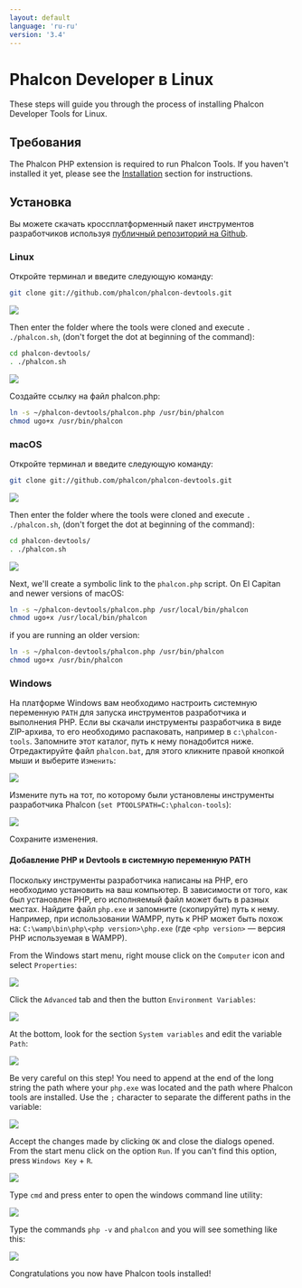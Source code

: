 ```yaml
---
layout: default
language: 'ru-ru'
version: '3.4'
---
```


<a name='overview'></a>

# Phalcon Developer в Linux

These steps will guide you through the process of installing Phalcon Developer Tools for Linux.

<a name='prerequisites'></a>

## Требования

The Phalcon PHP extension is required to run Phalcon Tools. If you haven't installed it yet, please see the [Installation](/3.4/en//installation) section for instructions.

<a name='installation'></a>

## Установка

Вы можете скачать кроссплатформенный пакет инструментов разработчиков используя [публичный репозиторий на Github](https://github.com/phalcon/phalcon-devtools).

<a name='installation-linux'></a>

### Linux

Откройте терминал и введите следующую команду:

```bash
git clone git://github.com/phalcon/phalcon-devtools.git
```

![](/assets/images/content/devtools-linux-1.png)

Then enter the folder where the tools were cloned and execute `. ./phalcon.sh`, (don't forget the dot at beginning of the command):

```bash
cd phalcon-devtools/
. ./phalcon.sh
```

![](/assets/images/content/devtools-linux-2.png)

Создайте ссылку на файл phalcon.php:

```bash
ln -s ~/phalcon-devtools/phalcon.php /usr/bin/phalcon
chmod ugo+x /usr/bin/phalcon
```

<a name='installation-mac'></a>

### macOS

Откройте терминал и введите следующую команду:

```bash
git clone git://github.com/phalcon/phalcon-devtools.git
```

![](/assets/images/content/devtools-mac-1.png)

Then enter the folder where the tools were cloned and execute `. ./phalcon.sh`, (don't forget the dot at beginning of the command):

```bash
cd phalcon-devtools/
. ./phalcon.sh
```

![](/assets/images/content/devtools-mac-2.png)

Next, we'll create a symbolic link to the `phalcon.php` script. On El Capitan and newer versions of macOS:

```bash
ln -s ~/phalcon-devtools/phalcon.php /usr/local/bin/phalcon
chmod ugo+x /usr/local/bin/phalcon
```

if you are running an older version:

```bash
ln -s ~/phalcon-devtools/phalcon.php /usr/bin/phalcon
chmod ugo+x /usr/bin/phalcon
```

<a name='installation-windows'></a>

### Windows

На платформе Windows вам необходимо настроить системную переменную `PATH` для запуска инструментов разработчика и выполнения PHP. Если вы скачали инструменты разработчика в виде ZIP-архива, то его необходимо распаковать, например в `c:\phalcon-tools`. Запомните этот каталог, путь к нему понадобится ниже. Отредактируйте файл `phalcon.bat`, для этого кликните правой кнопкой мыши и выберите `Изменить`:

![](/assets/images/content/devtools-windows-1.png)

Измените путь на тот, по которому были установлены инструменты разработчика Phalcon (`set PTOOLSPATH=C:\phalcon-tools`):

![](/assets/images/content/devtools-windows-2.png)

Сохраните изменения.

<a name='installation-windows-system-path'></a>

#### Добавление PHP и Devtools в системную переменную PATH

Поскольку инструменты разработчика написаны на PHP, его необходимо установить на ваш компьютер. В зависимости от того, как был установлен PHP, его исполняемый файл может быть в разных местах. Найдите файл `php.exe` и запомните (скопируйте) путь к нему. Например, при использовании WAMPP, путь к PHP может быть похож на: `C:\wamp\bin\php\<php version>\php.exe` (где `<php version>` — версия PHP используемая в WAMPP).

From the Windows start menu, right mouse click on the `Computer` icon and select `Properties`:

![](/assets/images/content/devtools-windows-3.png)

Click the `Advanced` tab and then the button `Environment Variables`:

![](/assets/images/content/devtools-windows-4.png)

At the bottom, look for the section `System variables` and edit the variable `Path`:

![](/assets/images/content/devtools-windows-5.png)

Be very careful on this step! You need to append at the end of the long string the path where your `php.exe` was located and the path where Phalcon tools are installed. Use the `;` character to separate the different paths in the variable:

![](/assets/images/content/devtools-windows-6.png)

Accept the changes made by clicking `OK` and close the dialogs opened. From the start menu click on the option `Run`. If you can't find this option, press `Windows Key` + `R`.

![](/assets/images/content/devtools-windows-7.png)

Type `cmd` and press enter to open the windows command line utility:

![](/assets/images/content/devtools-windows-8.png)

Type the commands `php -v` and `phalcon` and you will see something like this:

![](/assets/images/content/devtools-windows-9.png)

Congratulations you now have Phalcon tools installed!